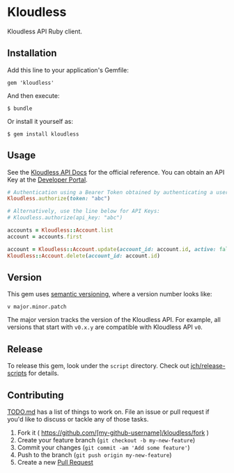 # Kloudless

Kloudless API Ruby client.

## Installation

Add this line to your application's Gemfile:

    gem 'kloudless'

And then execute:

    $ bundle

Or install it yourself as:

    $ gem install kloudless

## Usage

See the [Kloudless API Docs](https://developers.kloudless.com/docs) for the
official reference. You can obtain an API Key at the [Developer
Portal](https://developers.kloudless.com/).

```ruby
# Authentication using a Bearer Token obtained by authenticating a user.
Kloudless.authorize(token: "abc")

# Alternatively, use the line below for API Keys:
# Kloudless.authorize(api_key: "abc")

accounts = Kloudless::Account.list
account = accounts.first

account = Kloudless::Account.update(account_id: account.id, active: false)
Kloudless::Account.delete(account_id: account.id)
```

## Version

This gem uses [semantic versioning](http://semver.org), where a version number
looks like:

```
v major.minor.patch
```

The major version tracks the version of the Kloudless API. For example, all
versions that start with `v0.x.y` are compatible with Kloudless API `v0`.

## Release

To release this gem, look under the `script` directory. Check out
[jch/release-scripts](https://github.com/jch/release-scripts) for details.

## Contributing

[TODO.md](TODO.md) has a list of things to work on. File an issue or pull
request if you'd like to discuss or tackle any of those tasks.

1. Fork it ( https://github.com/[my-github-username]/kloudless/fork )
2. Create your feature branch (`git checkout -b my-new-feature`)
3. Commit your changes (`git commit -am 'Add some feature'`)
4. Push to the branch (`git push origin my-new-feature`)
5. Create a new [Pull Request](https://help.github.com/send-pull-requests/)
